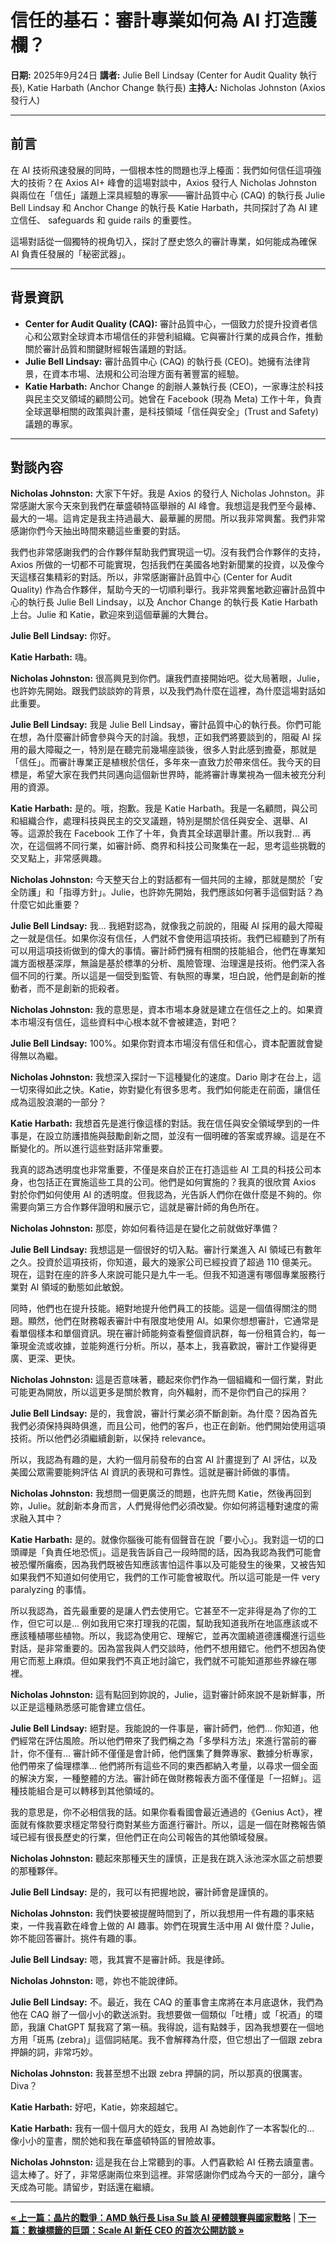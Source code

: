 # 信任的基石：審計專業如何為 AI 打造護欄？

**日期:** 2025年9月24日
**講者:** Julie Bell Lindsay (Center for Audit Quality 執行長), Katie Harbath (Anchor Change 執行長)
**主持人:** Nicholas Johnston (Axios 發行人)

---

## 前言

在 AI 技術飛速發展的同時，一個根本性的問題也浮上檯面：我們如何信任這項強大的技術？在 Axios AI+ 峰會的這場對談中，Axios 發行人 Nicholas Johnston 與兩位在「信任」議題上深具經驗的專家——審計品質中心 (CAQ) 的執行長 Julie Bell Lindsay 和 Anchor Change 的執行長 Katie Harbath，共同探討了為 AI 建立信任、 safeguards 和 guide rails 的重要性。

這場對話從一個獨特的視角切入，探討了歷史悠久的審計專業，如何能成為確保 AI 負責任發展的「秘密武器」。

---

## 背景資訊

*   **Center for Audit Quality (CAQ):** 審計品質中心，一個致力於提升投資者信心和公眾對全球資本市場信任的非營利組織。它與審計行業的成員合作，推動關於審計品質和關鍵財經報告議題的對話。
*   **Julie Bell Lindsay:** 審計品質中心 (CAQ) 的執行長 (CEO)。她擁有法律背景，在資本市場、法規和公司治理方面有著豐富的經驗。
*   **Katie Harbath:** Anchor Change 的創辦人兼執行長 (CEO)，一家專注於科技與民主交叉領域的顧問公司。她曾在 Facebook (現為 Meta) 工作十年，負責全球選舉相關的政策與計畫，是科技領域「信任與安全」(Trust and Safety) 議題的專家。

---

## 對談內容

**Nicholas Johnston:** 大家下午好。我是 Axios 的發行人 Nicholas Johnston。非常感謝大家今天來到我們在華盛頓特區舉辦的 AI 峰會。我想這是我們至今最棒、最大的一場。這肯定是我主持過最大、最華麗的房間。所以我非常興奮。我們非常感謝你們今天抽出時間來聽這些重要的對話。

我們也非常感謝我們的合作夥伴幫助我們實現這一切。沒有我們合作夥伴的支持，Axios 所做的一切都不可能實現，包括我們在美國各地對新聞業的投資，以及像今天這樣召集精彩的對話。所以，非常感謝審計品質中心 (Center for Audit Quality) 作為合作夥伴，幫助今天的一切順利舉行。我非常興奮地歡迎審計品質中心的執行長 Julie Bell Lindsay，以及 Anchor Change 的執行長 Katie Harbath 上台。Julie 和 Katie，歡迎來到這個華麗的大舞台。

**Julie Bell Lindsay:** 你好。

**Katie Harbath:** 嗨。

**Nicholas Johnston:** 很高興見到你們。讓我們直接開始吧。從大局著眼，Julie，也許妳先開始。跟我們談談妳的背景，以及我們為什麼在這裡，為什麼這場對話如此重要。

**Julie Bell Lindsay:** 我是 Julie Bell Lindsay，審計品質中心的執行長。你們可能在想，為什麼審計師會參與今天的討論。我想，正如我們將要談到的，阻礙 AI 採用的最大障礙之一，特別是在聽完前幾場座談後，很多人對此感到擔憂，那就是「信任」。而審計專業正是植根於信任，多年來一直致力於帶來信任。我今天的目標是，希望大家在我們共同邁向這個新世界時，能將審計專業視為一個未被充分利用的資源。

**Katie Harbath:** 是的。哦，抱歉。我是 Katie Harbath。我是一名顧問，與公司和組織合作，處理科技與民主的交叉議題，特別是關於信任與安全、選舉、AI 等。這源於我在 Facebook 工作了十年，負責其全球選舉計畫。所以我對... 再次，在這個將不同行業，如審計師、商界和科技公司聚集在一起，思考這些挑戰的交叉點上，非常感興趣。

**Nicholas Johnston:** 今天整天台上的對話都有一個共同的主線，那就是關於「安全防護」和「指導方針」。Julie，也許妳先開始，我們應該如何著手這個對話？為什麼它如此重要？

**Julie Bell Lindsay:** 我... 我絕對認為，就像我之前說的，阻礙 AI 採用的最大障礙之一就是信任。如果你沒有信任，人們就不會使用這項技術。我們已經聽到了所有可以用這項技術做到的偉大的事情。審計師們擁有相關的技能組合，他們在專業知識方面根基深厚，無論是基於標準的分析、風險管理、治理還是技術。他們深入各個不同的行業。所以這是一個受到監管、有執照的專業，坦白說，他們是創新的推動者，而不是創新的扼殺者。

**Nicholas Johnston:** 我的意思是，資本市場本身就是建立在信任之上的。如果資本市場沒有信任，這些資料中心根本就不會被建造，對吧？

**Julie Bell Lindsay:** 100%。如果你對資本市場沒有信任和信心，資本配置就會變得無以為繼。

**Nicholas Johnston:** 我想深入探討一下這種變化的速度。Dario 剛才在台上，這一切來得如此之快。Katie，妳對變化有很多思考。我們如何能走在前面，讓信任成為這股浪潮的一部分？

**Katie Harbath:** 我想首先是進行像這樣的對話。我在信任與安全領域學到的一件事是，在設立防護措施與鼓勵創新之間，並沒有一個明確的答案或界線。這是在不斷變化的。所以進行這些對話非常重要。

我真的認為透明度也非常重要，不僅是來自於正在打造這些 AI 工具的科技公司本身，也包括正在實施這些工具的公司。他們是如何實施的？我真的很欣賞 Axios 對於你們如何使用 AI 的透明度。但我認為，光告訴人們你在做什麼是不夠的。你需要向第三方合作夥伴證明和展示它，這就是審計師的角色所在。

**Nicholas Johnston:** 那麼，妳如何看待這是在變化之前就做好準備？

**Julie Bell Lindsay:** 我想這是一個很好的切入點。審計行業進入 AI 領域已有數年之久。投資於這項技術，你知道，最大的幾家公司已經投資了超過 110 億美元。現在，這對在座的許多人來說可能只是九牛一毛。但我不知道還有哪個專業服務行業對 AI 領域的動態如此敏銳。

同時，他們也在提升技能。絕對地提升他們員工的技能。這是一個值得關注的問題。顯然，他們在財務報表審計中有限度地使用 AI。如果你想想審計，它通常是看單個樣本和單個資訊。現在審計師能夠查看整個資訊群，每一份租賃合約，每一筆現金流或收據，並能夠進行分析。所以，基本上，我喜歡說，審計工作變得更廣、更深、更快。

**Nicholas Johnston:** 這是否意味著，聽起來你們作為一個組織和一個行業，對此可能更為開放，所以這更多是關於教育，向外輻射，而不是你們自己的採用？

**Julie Bell Lindsay:** 是的，我會說，審計行業必須不斷創新。為什麼？因為首先我們必須保持與時俱進，而且公司，他們的客戶，也正在創新。他們開始使用這項技術。所以他們必須繼續創新，以保持 relevance。

所以，我認為有趣的是，大約一個月前發布的白宮 AI 計畫提到了 AI 評估，以及美國公眾需要能夠評估 AI 資訊的表現和可靠性。這就是審計師做的事情。

**Nicholas Johnston:** 我想問一個更廣泛的問題，也許先問 Katie，然後再回到妳，Julie。就創新本身而言，人們覺得他們必須改變。你如何將這種對速度的需求融入其中？

**Katie Harbath:** 是的。就像你腦後可能有個聲音在說「要小心」。我對這一切的口頭禪是「負責任地恐慌」。這是我告訴自己一段時間的話，因為我認為我們可能會被恐懼所癱瘓，因為我們既被告知應該害怕這件事以及可能發生的後果，又被告知如果我們不知道如何使用它，我們的工作可能會被取代。所以這可能是一件 very paralyzing 的事情。

所以我認為，首先最重要的是讓人們去使用它。它甚至不一定非得是為了你的工作，但它可以是... 例如我用它來打理我的花園，幫助我知道我所在地區應該或不應該種植哪些植物。所以，我認為使用它、理解它，並再次圍繞道德護欄進行這些對話，是非常重要的。因為當我與人們交談時，他們不想用錯它。他們不想因為使用它而惹上麻煩。但如果我們不真正地討論它，我們就不可能知道那些界線在哪裡。

**Nicholas Johnston:** 這有點回到妳說的，Julie，這對審計師來說不是新鮮事，所以正是這種熟悉感可能會建立信任。

**Julie Bell Lindsay:** 絕對是。我能說的一件事是，審計師們，他們... 你知道，他們經常在評估風險。所以他們帶來了我們稱之為「多學科方法」來進行當前的審計，你不僅有... 審計師不僅僅是會計師，他們匯集了舞弊專家、數據分析專家，他們帶來了倫理標準... 他們將所有這些不同的東西都納入考量，以尋求一個全面的解決方案，一種整體的方法。審計師在做財務報表方面不僅僅是「一招鮮」。這種技能組合是可以轉移到其他領域的。

我的意思是，你不必相信我的話。如果你看看國會最近通過的《Genius Act》，裡面就有條款要求穩定幣發行商對某些方面進行審計。所以，這是一個在財務報告領域已經有很長歷史的行業，但他們正在向公司報告的其他領域發展。

**Nicholas Johnston:** 聽起來那種天生的謹慎，正是我在跳入泳池深水區之前想要的那種夥伴。

**Julie Bell Lindsay:** 是的，我可以有把握地說，審計師會是謹慎的。

**Nicholas Johnston:** 我們快要被提醒時間到了，所以我想用一件有趣的事來結束，一件我喜歡在峰會上做的 AI 趣事。妳們在現實生活中用 AI 做什麼？Julie，妳不能回答審計。挑件有趣的事。

**Julie Bell Lindsay:** 嗯，我其實不是審計師。我是律師。

**Nicholas Johnston:** 嗯，妳也不能說律師。

**Julie Bell Lindsay:** 不。最近，我在 CAQ 的董事會主席將在本月底退休，我們為他在 CAQ 辦了一個小小的歡送派對。我想要做一個類似「吐槽」或「祝酒」的環節，我讓 ChatGPT 幫我寫了第一稿。我得說，這有點棘手，因為我想要在一個地方用「斑馬 (zebra)」這個詞結尾。我不會解釋為什麼，但它想出了一個跟 zebra 押韻的詞，非常巧妙。

**Nicholas Johnston:** 我甚至想不出跟 zebra 押韻的詞，所以那真的很厲害。Diva？

**Katie Harbath:** 好吧，Katie，妳來超越它。

**Katie Harbath:** 我有一個十個月大的姪女，我用 AI 為她創作了一本客製化的... 像小小的童書，關於她和我在華盛頓特區的冒險故事。

**Nicholas Johnston:** 這是我在台上常聽到的事。人們喜歡給 AI 任務去讀童書。這太棒了。好了，非常感謝兩位來到這裡。非常感謝你們成為今天的一部分，讓今天成為可能。請留步，對話還在繼續。

---
[**&laquo; 上一篇：晶片的戰爭：AMD 執行長 Lisa Su 談 AI 硬體競賽與國家戰略**](./02-amd-lisa-su.md) | [**下一篇：數據標籤的巨頭：Scale AI 新任 CEO 的首次公開訪談 &raquo;**](./04-scale-ai.md)
